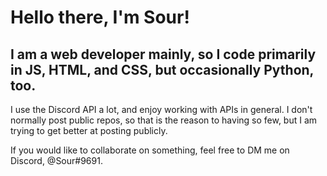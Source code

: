 <h1>Hello there, I'm Sour!</h1>

<h2>I am a web developer mainly, so I code primarily in JS, HTML, and CSS, but occasionally Python, too.</h1>

I use the Discord API a lot, and enjoy working with APIs in general. I don't normally post public repos, so that is the reason to having so few, but I am trying to get better at posting publicly.

If you would like to collaborate on something, feel free to DM me on Discord, @Sour#9691.
